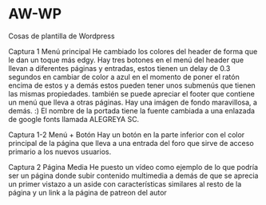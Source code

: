 # AW-WP
Cosas de plantilla de Wordpress
 
Captura 1 Menú principal
He cambiado los colores del header de forma que le dan un toque más edgy.
Hay tres botones en el menú del header que llevan a diferentes páginas y entradas, estos tienen un delay de 0.3 segundos en cambiar de color a azul en el momento de poner el ratón encima de estos y a demás estos pueden tener unos submenús que tienen las mismas propiedades.
también se puede apreciar el footer que contiene un menú que lleva a otras páginas.
Hay una imágen de fondo maravillosa, a demás. :)
El nombre de la portada tiene la fuente cambiada a una enlazada de google fonts llamada ALEGREYA SC.

Captura 1-2 Menú + Botón
Hay un botón en la parte inferior con el color principal de la página que lleva a una entrada del foro que sirve de acceso primario a los nuevos usuarios.

Captura 2 Página Media
He puesto un vídeo como ejemplo de lo que podría ser un página donde subir contenido multimedia a demás de que se aprecia un primer vistazo a un aside con características similares al resto de la página y un link a la página de patreon del autor

